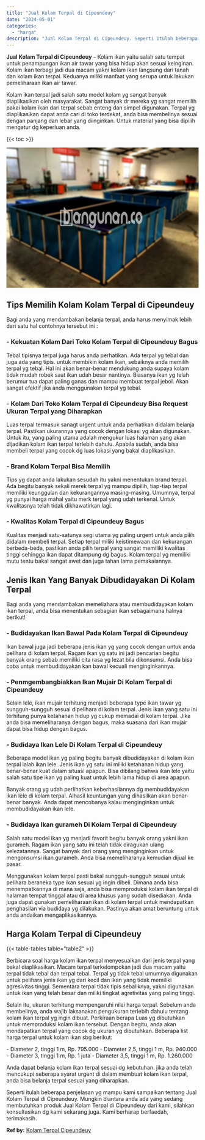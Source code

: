 ```yaml
---
title: "Jual Kolam Terpal di Cipeundeuy"
date: "2024-05-01"
categories: 
  - "harga"
description: "Jual Kolam Terpal di Cipeundeuy. Seperti itulah beberapa penjelasan yg mampu kami sampaikan tentang Jual Kolam Terpal di Cipeundeuy. Mungkin diantara anda ad..."
---
```


**Jual Kolam Terpal di Cipeundeuy** – Kolam ikan yaitu salah satu tempat untuk penampungan ikan air tawar yang bisa hidup akan sesuai keinginan. Kolam ikan terbagi jadi dua macam yakni kolam ikan langsung dari tanah dan kolam ikan terpal. Keduanya miliki manfaat yang serupa untuk lakukan pemeliharaan ikan air tawar.

Kolam ikan terpal jadi salah satu model kolam yg sangat banyak diaplikasikan oleh masyarakat. Sangat banyak dr mereka yg sangat memilih pakai kolam ikan dari terpal sebab enteng dan simpel digunakan. Terpal yg diaplikasikan dapat anda cari di toko terdekat, anda bisa membelinya sesuai dengan panjang dan lebar yang diinginkan. Untuk material yang bisa dipilih mengatur dg keperluan anda.

{{< toc >}}

![Jual Kolam Terpal di Cipeundeuy](/images/jual-kolam-terpal-20.png)

## Tips Memilih Kolam Kolam Terpal di Cipeundeuy

Bagi anda yang mendambakan belanja terpal, anda harus menyimak lebih dari satu hal contohnya tersebut ini :

### \- Kekuatan Kolam Dari Toko Kolam Terpal di Cipeundeuy Bagus

Tebal tipisnya terpal juga harus anda perhatikan. Ada terpal yg tebal dan juga ada yang tipis. untuk membikin kolam ikan, sebaiknya anda memilih terpal yg tebal. Hal ini akan benar-benar mendukung anda supaya kolam tidak mudah robek saat ikan udah besar nantinya. Biasanya ikan yg telah berumur tua dapat paling ganas dan mampu membuat terpal jebol. Akan sangat efektif jika anda menggunakan terpal yg tebal.

### \- Kolam Dari Toko Kolam Terpal di Cipeundeuy Bisa Request Ukuran Terpal yang Diharapkan

Luas terpal termasuk sanagt urgent untuk anda perhatikan didalam belanja terpal. Pastikan ukurannya yang cocok dengan lokasi yg akan digunakan. Untuk itu, yang paling utama adalah mengukur luas halaman yang akan dijadikan kolam ikan terpal terlebih dahulu. Apabila sudah, anda bisa membeli terpal yang cocok dg luas lokasi yang bakal diaplikasikan.

### \- Brand Kolam Terpal Bisa Memilih

Tips yg dapat anda lakukan sesudah itu yakni menentukan brand terpal. Ada begitu banyak sekali merek terpal yg mampu dipilih, tiap-tiap terpal memiliki keunggulan dan kekurangannya masing-masing. Umumnya, terpal yg punyai harga mahal yaitu merk terpal yang udah terkenal. Untuk kwalitasnya telah tidak dikhawatirkan lagi.

### \- Kwalitas Kolam Terpal di Cipeundeuy Bagus

Kualitas menjadi satu-satunya segi utama yg paling urgent untuk anda pilih didalam membeli terpal. Setiap terpal miliki keistimewaan dan kekurangan berbeda-beda, pastikan anda pilih terpal yang sangat memiliki kwalitas tinggi sehingga ikan dapat ditampung dg bagus. Kolam terpal yg memiliki mutu tentu bakal sangat awet dan juga tahan lama pemakaiannya.

## Jenis Ikan Yang Banyak Dibudidayakan Di Kolam Terpal

Bagi anda yang mendambakan memeliahara atau membudidayakan kolam ikan terpal, anda bisa menentukan sebagian ikan sebagaimana halnya berikut!

### \- Budidayakan Ikan Bawal Pada Kolam Terpal di Cipeundeuy

Ikan bawal juga jadi beberapa jenis ikan yg yang cocok dengan untuk anda pelihara di kolam terpal. Ragam ikan yg satu ini jadi pencarian begitu banyak orang sebab memiliki cita rasa yg lezat bila dikonsumsi. Anda bisa coba untuk membudidayakan kan bawal kecuali menginginkannya.

### \- Penmgembangbiakkan Ikan Mujair Di Kolam Terpal di Cipeundeuy

Selain lele, ikan mujair terhitung menjadi beberapa type ikan tawar yg sungguh-sungguh sesuai dipelihara di kolam terpal. Jenis ikan yang satu ini terhitung punya ketahanan hidup yg cukup memadai di kolam terpal. Jika anda bisa memeliharanya dengan bagus, maka suasana dari ikan mujair dapat bisa hidup dengan bagus.

### \- Budidaya Ikan Lele Di Kolam Terpal di Cipeundeuy

Beberapa model ikan yg paling begitu banyak dibudidayakan di kolam ikan terpal ialah ikan lele. Jenis ikan yg satu ini miliki ketahanan hidup yang benar-benar kuat dalam situasi apapun. Bisa dibilang bahwa ikan lele yaitu salah satu tipe ikan yg paling kuat untuk lebih lama hidup di area apapun.

Banyak orang yg udah perlihatkan keberhasilannya dg membudidayakan ikan lele di kolam terpal. Alhasil keuntungan yang dihasilkan akan benar-benar banyak. Anda dapat mencobanya kalau menginginkan untuk membudidayakan ikan lele.

### \- Budidaya Ikan gurameh Di Kolam Terpal di Cipeundeuy

Salah satu model ikan yg menjadi favorit begitu banyak orang yakni ikan gurameh. Ragam ikan yang satu ini telah tidak diragukan ulang kelezatannya. Sangat banyak dari orang yang menginginkan untuk mengonsumsi ikan gurameh. Anda bisa memeliharanya kemudian dijual ke pasar.

Menggunakan kolam terpal pasti bakal sungguh-sungguh sesuai untuk pelihara beraneka type ikan sesuai yg ingin dibeli. Dimana anda bisa menempatkannya di mana saja, anda bisa memproduksi kolam ikan terpal di halaman tempat tinggal atau di area khusus yang sudah disediakan. Anda juga dapat gunakan pemeliharaan ikan di kolam terpal untuk mendapatkan penghasilan via budidaya yg dilakukan. Pastinya akan amat beruntung untuk anda andaikan mengaplikasikannya.

## Harga Kolam Terpal di Cipeundeuy

{{< table-tables table="table2" >}}

Berbicara soal harga kolam ikan terpal menyesuaikan dari jenis terpal yang bakal diaplikasikan. Macam terpal terkelompokan jadi dua macam yaitu terpal tidak tebal dan terpal tebal. Terpal yg tidak tebal umumnya digunakan untuk pelihara jenis ikan yg dari kecil dan ikan yang tidak memiliki agresivitas tinggi. Sementara terpal tidak tipis sebaliknya, yakni digunakan untuk ikan yang telah besar dan miliki tingkat agretivitas yang paling tinggi.

Selain itu, ukuran terhitung mempengaruhi nilai harga terpal. Sebelum anda membelinya, anda wajib laksanakan pengukuran terlebih dahulu tentang kolam ikan terpal yg ingin dibuat. Perkiraan berapa Luas yg dibutuhkan untuk memproduksi kolam ikan tersebut. Dengan begitu, anda akan mendapatkan terpal yang cocok dg ukuran yg dibutuhkan. Beberapa list harga terpal untuk kolam ikan sbg berikut:

\- Diameter 2, tinggi 1 m, Rp. 795.000 - Diameter 2,5, tinggi 1 m, Rp. 940.000 - Diameter 3, tinggi 1 m, Rp. 1 juta - Diameter 3,5, tinggi 1 m, Rp. 1.260.000

Anda dapat belanja kolam ikan terpal sesuai dg kebutuhan. jika anda telah mencukupi seberapa syarat urgent di dalam membuat kolam ikan terpal, anda bisa belanja terpal sesuai yang diharapkan.

Seperti itulah beberapa penjelasan yg mampu kami sampaikan tentang Jual Kolam Terpal di Cipeundeuy. Mungkin diantara anda ada yang sedang membutuhkan produk Jual Kolam Terpal di Cipeundeuy dari kami, silahkan konsultasikan dg kami sekarang juga. Kami berharap berfaedah, terimakasih.

**Ref by:** [Kolam Terpal Cipeundeuy](https://id.wikipedia.org/wiki/Kolam)
